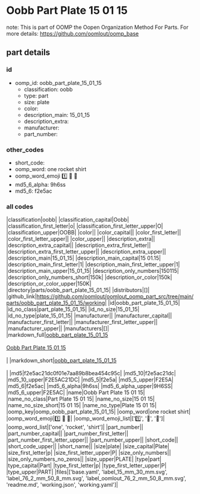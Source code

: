 # Oobb Part Plate 15 01 15  

note: This is part of OOMP the Oopen Organization Method For Parts. For more details: https://github.com/oomlout/oomp_base

##  part details





### id
* oomp_id: oobb_part_plate_15_01_15
  * classification: oobb
  * type: part
  * size: plate
  * color: 
  * description_main: 15_01_15
  * description_extra: 
  * manufacturer: 
  * part_number: 

### other_codes
* short_code: 
* oomp_word: one rocket shirt
* oomp_word_emoji :one: :rocket: :shirt:
* md5_6_alpha: 9h6ss
* md5_6: f2e5ac

### all codes 
|classification|oobb|
|classification_capital|Oobb|
|classification_first_letter|o|
|classification_first_letter_upper|O|
|classification_upper|OOBB|
|color||
|color_capital||
|color_first_letter||
|color_first_letter_upper||
|color_upper||
|description_extra||
|description_extra_capital||
|description_extra_first_letter||
|description_extra_first_letter_upper||
|description_extra_upper||
|description_main|15_01_15|
|description_main_capital|15 01.15|
|description_main_first_letter|1|
|description_main_first_letter_upper|1|
|description_main_upper|15_01_15|
|description_only_numbers|150115|
|description_only_numbers_short|150k|
|description_or_color|150k|
|description_or_color_upper|150K|
|directory|parts/oobb_part_plate_15_01_15|
|distributors|[]|
|github_link|https://github.com/oomlout/oomlout_oomp_part_src/tree/main/parts/oobb_part_plate_15_01_15/working|
|id|oobb_part_plate_15_01_15|
|id_no_class|part_plate_15_01_15|
|id_no_size|15_01_15|
|id_no_type|plate_15_01_15|
|manufacturer||
|manufacturer_capital||
|manufacturer_first_letter||
|manufacturer_first_letter_upper||
|manufacturer_upper||
|manufacturers|[]|
|markdown_full|[oobb_part_plate_15_01_15](https://github.com/oomlout/oomlout_oomp_part_src/tree/main/parts/oobb_part_plate_15_01_15/working)<br>[](https://github.com/oomlout/oomlout_oomp_part_src/tree/main/parts/oobb_part_plate_15_01_15/working)<br>[Oobb Part Plate 15 01 15](https://github.com/oomlout/oomlout_oomp_part_src/tree/main/parts/oobb_part_plate_15_01_15/working)<br><br>|
|markdown_short|[oobb_part_plate_15_01_15](https://github.com/oomlout/oomlout_oomp_part_src/tree/main/parts/oobb_part_plate_15_01_15/working)<br><br>|
|md5|f2e5ac21dc0f01e7aa89b8bea454c95c|
|md5_10|f2e5ac21dc|
|md5_10_upper|F2E5AC21DC|
|md5_5|f2e5a|
|md5_5_upper|F2E5A|
|md5_6|f2e5ac|
|md5_6_alpha|9h6ss|
|md5_6_alpha_upper|9H6SS|
|md5_6_upper|F2E5AC|
|name|Oobb Part Plate 15 01 15|
|name_no_class|Part Plate 15 01 15|
|name_no_size|15 01 15|
|name_no_size_short|15 01 15|
|name_no_type|Plate 15 01 15|
|oomp_key|oomp_oobb_part_plate_15_01_15|
|oomp_word|one rocket shirt|
|oomp_word_emoji|:one: :rocket: :shirt:|
|oomp_word_emoji_list|[':one:', ':rocket:', ':shirt:']|
|oomp_word_list|['one', 'rocket', 'shirt']|
|part_number||
|part_number_capital||
|part_number_first_letter||
|part_number_first_letter_upper||
|part_number_upper||
|short_code||
|short_code_upper||
|short_name||
|size|plate|
|size_capital|Plate|
|size_first_letter|p|
|size_first_letter_upper|P|
|size_only_numbers||
|size_only_numbers_no_zeros||
|size_upper|PLATE|
|type|part|
|type_capital|Part|
|type_first_letter|p|
|type_first_letter_upper|P|
|type_upper|PART|
|files|['base.yaml', 'label_15_mm_30_mm.svg', 'label_76_2_mm_50_8_mm.svg', 'label_oomlout_76_2_mm_50_8_mm.svg', 'readme.md', 'working.json', 'working.yaml']|
